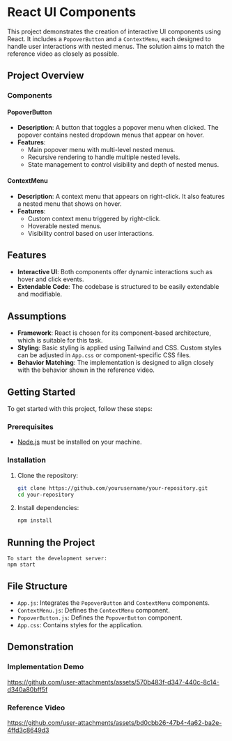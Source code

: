 # React UI Components

This project demonstrates the creation of interactive UI components using React. It includes a `PopoverButton` and a `ContextMenu`, each designed to handle user interactions with nested menus. The solution aims to match the reference video as closely as possible.

## Project Overview

### Components

#### PopoverButton

- **Description**: A button that toggles a popover menu when clicked. The popover contains nested dropdown menus that appear on hover.
- **Features**:
  - Main popover menu with multi-level nested menus.
  - Recursive rendering to handle multiple nested levels.
  - State management to control visibility and depth of nested menus.

#### ContextMenu

- **Description**: A context menu that appears on right-click. It also features a nested menu that shows on hover.
- **Features**:
  - Custom context menu triggered by right-click.
  - Hoverable nested menus.
  - Visibility control based on user interactions.

## Features

- **Interactive UI**: Both components offer dynamic interactions such as hover and click events.
- **Extendable Code**: The codebase is structured to be easily extendable and modifiable.

## Assumptions

- **Framework**: React is chosen for its component-based architecture, which is suitable for this task.
- **Styling**: Basic styling is applied using Tailwind and CSS. Custom styles can be adjusted in `App.css` or component-specific CSS files.
- **Behavior Matching**: The implementation is designed to align closely with the behavior shown in the reference video.

## Getting Started

To get started with this project, follow these steps:

### Prerequisites

- [Node.js](https://nodejs.org/) must be installed on your machine.

### Installation

1. Clone the repository:
   ```sh
   git clone https://github.com/yourusername/your-repository.git
   cd your-repository
2. Install dependencies:
   ```sh
   npm install

## Running the Project
    To start the development server:
    npm start

## File Structure

- `App.js`: Integrates the `PopoverButton` and `ContextMenu` components.
- `ContextMenu.js`: Defines the `ContextMenu` component.
- `PopoverButton.js`: Defines the `PopoverButton` component.
- `App.css`: Contains styles for the application.

## Demonstration

### Implementation Demo

https://github.com/user-attachments/assets/570b483f-d347-440c-8c14-d340a80bff5f

### Reference Video

https://github.com/user-attachments/assets/bd0cbb26-47b4-4a62-ba2e-4ffd3c8649d3



